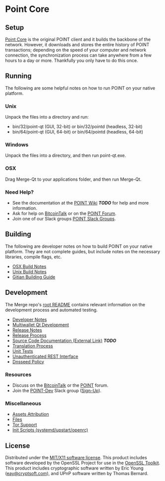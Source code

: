 Point Core
=====================

Setup
---------------------
[Point Core](http://POINT.org/wallet) is the original POINT client and it builds the backbone of the network. However, it downloads and stores the entire history of POINT transactions; depending on the speed of your computer and network connection, the synchronization process can take anywhere from a few hours to a day or more. Thankfully you only have to do this once.

Running
---------------------
The following are some helpful notes on how to run POINT on your native platform.

### Unix

Unpack the files into a directory and run:

- bin/32/point-qt (GUI, 32-bit) or bin/32/pointd (headless, 32-bit)
- bin/64/point-qt (GUI, 64-bit) or bin/64/pointd (headless, 64-bit)

### Windows

Unpack the files into a directory, and then run point-qt.exe.

### OSX

Drag Merge-Qt to your applications folder, and then run Merge-Qt.

### Need Help?

* See the documentation at the [POINT Wiki](https://en.bitcoin.it/wiki/Main_Page) ***TODO***
for help and more information.
* Ask for help on [BitcoinTalk](https://bitcointalk.org/index.php?topic=1262920.0) or on the [POINT Forum](http://forum.POINT.org/).
* Join one of our Slack groups [POINT Slack Groups](https://POINT.org/slack-logins/).

Building
---------------------
The following are developer notes on how to build POINT on your native platform. They are not complete guides, but include notes on the necessary libraries, compile flags, etc.

- [OSX Build Notes](build-osx.md)
- [Unix Build Notes](build-unix.md)
- [Gitian Building Guide](gitian-building.md)

Development
---------------------
The Merge repo's [root README](https://github.com/POINT-Project/POINT/blob/master/README.md) contains relevant information on the development process and automated testing.

- [Developer Notes](developer-notes.md)
- [Multiwallet Qt Development](multiwallet-qt.md)
- [Release Notes](release-notes.md)
- [Release Process](release-process.md)
- [Source Code Documentation (External Link)](https://dev.visucore.com/bitcoin/doxygen/) ***TODO***
- [Translation Process](translation_process.md)
- [Unit Tests](unit-tests.md)
- [Unauthenticated REST Interface](REST-interface.md)
- [Dnsseed Policy](dnsseed-policy.md)

### Resources

* Discuss on the [BitcoinTalk](https://bitcointalk.org/index.php?topic=1262920.0) or the [POINT](http://forum.POINT.org/) forum.
* Join the [POINT-Dev](https://POINT-dev.slack.com/) Slack group ([Sign-Up](https://POINT-dev.herokuapp.com/)).

### Miscellaneous
- [Assets Attribution](assets-attribution.md)
- [Files](files.md)
- [Tor Support](tor.md)
- [Init Scripts (systemd/upstart/openrc)](init.md)

License
---------------------
Distributed under the [MIT/X11 software license](http://www.opensource.org/licenses/mit-license.php).
This product includes software developed by the OpenSSL Project for use in the [OpenSSL Toolkit](https://www.openssl.org/). This product includes
cryptographic software written by Eric Young ([eay@cryptsoft.com](mailto:eay@cryptsoft.com)), and UPnP software written by Thomas Bernard.

